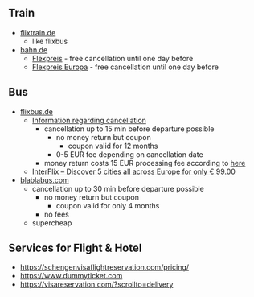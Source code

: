 ## Train
- [flixtrain.de](www.flixtrain.de)
  - like flixbus
- [bahn.de](www.bahn.de)
  - [Flexpreis](https://www.bahn.de/p/view/angebot/flexpreis.shtml) - free cancellation until one day before
  - [Flexpreis Europa](https://www.bahn.de/p/view/angebot/flexpreis-international) - free cancellation until one day before

## Bus
- [flixbus.de](www.flixbus.de)
  - [Information regarding cancellation](https://www.flixbus.de/service/stornieren-und-umbuchen)
    - cancellation up to 15 min before departure possible
      - no money return but coupon
        - coupon valid for 12 months
      - 0-5 EUR fee depending on cancellation date
    - money return costs 15 EUR processing fee according to [here](https://www.giga.de/ratgeber/specials/flixbus-stornieren-ganz-einfach-problemlos-das-ticket-stornieren/)
  - [InterFlix – Discover 5 cities all across Europe for only € 99.00](https://interflix.flixbus.com)
- [blablabus.com](https://de.blablabus.com)
  - cancellation up to 30 min before departure possible
    - no money return but coupon
      - coupon valid for only 4 months
    - no fees
  - supercheap

## Services for Flight & Hotel
- https://schengenvisaflightreservation.com/pricing/
- https://www.dummyticket.com
- https://visareservation.com/?scrollto=delivery
